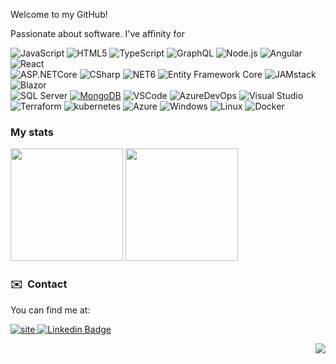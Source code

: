 Welcome to my GitHub!

Passionate about software. I've affinity for

![JavaScript](https://img.shields.io/badge/-JavaScript-F7DF1E?style=for-the-badge&logo=JavaScript&logoColor=black)
![HTML5](https://img.shields.io/badge/-HTML5-E34F26?style=for-the-badge&logo=html5&logoColor=white)
![TypeScript](https://img.shields.io/badge/typescript-5391FE?logo=typescript&logoColor=white&style=for-the-badge)
![GraphQL](https://img.shields.io/badge/graphql-7B42BC?logo=graphql&logoColor=white&style=for-the-badge)
![Node.js](https://img.shields.io/badge/-Node.js-339933?style=for-the-badge&logo=node.js&logoColor=white)
![Angular](https://img.shields.io/badge/-angular-E34F26?style=for-the-badge&logo=angular&logoColor=white)
![React](https://img.shields.io/badge/react-3776AB?logo=react&logoColor=white&style=for-the-badge)
</br>
![ASP.NETCore](https://img.shields.io/badge/ASP.NET_Core-7B42BC?logo=dotnet&logoColor=white&style=for-the-badge)
![CSharp](https://img.shields.io/badge/-CSharp-339933?style=for-the-badge&logo=csharp&logoColor=white)
![NET6](https://img.shields.io/badge/NET6-7B42BC?logo=dotnet&logoColor=white&style=for-the-badge)
![Entity Framework Core](https://img.shields.io/badge/Entity_Framework_Core-7B42BC?logo=dotnet&logoColor=white&style=for-the-badge)
![JAMstack](https://img.shields.io/badge/-JAMstack-F7DF1E?style=for-the-badge&logo=JAMstack&logoColor=black)
![Blazor](https://img.shields.io/badge/Blazor-7B42BC?logo=blazor&logoColor=white&style=for-the-badge)
</br>
![SQL Server](https://img.shields.io/badge/SQL_Server-0078D4?logo=microsoft-sql-server&logoColor=white&style=for-the-badge)
[![MongoDB](https://img.shields.io/badge/MongoDB-47A248?style=for-the-badge&logo=mongodb&logoColor=white&labelColor=101010)]()
![VSCode](https://img.shields.io/badge/Visual_Studio_Code-0078D4?style=for-the-badge&logo=visual%20studio%20code&logoColor=white)
![AzureDevOps](https://img.shields.io/badge/azure_devops-0078D4?logo=azure-devops&logoColor=white&style=for-the-badge)
![Visual Studio](https://img.shields.io/badge/Visual_Studio-7B42BC?logo=visual%20studio&logoColor=white&style=for-the-badge)
</br>
![Terraform](https://img.shields.io/badge/Terraform-7B42BC?logo=terraform&logoColor=white&style=for-the-badge)
![kubernetes](https://img.shields.io/badge/kubernetes-326CE5?logo=kubernetes&logoColor=white&style=for-the-badge)
![Azure](https://img.shields.io/badge/azure-0078D4?logo=microsoft-azure&logoColor=white&style=for-the-badge)
![Windows](https://img.shields.io/badge/windows-0078D6?logo=windows&logoColor=white&style=for-the-badge)
![Linux](https://img.shields.io/badge/linux-3776AB?logo=linux&logoColor=white&style=for-the-badge)
![Docker](https://img.shields.io/badge/docker-2496ED?logo=docker&logoColor=white&style=for-the-badge)

 

### My stats

<p>
  <img height="180em" src="https://github-readme-stats.vercel.app/api?username=eduflornet&show_icons=true&hide_border=true&&count_private=true&include_all_commits=true" />
  <img height="180em" src="https://github-readme-stats.vercel.app/api/top-langs/?username=eduflornet&exclude_repo=KNN-Image-Classification&show_icons=true&hide_border=true&layout=compact&langs_count=4"/>
</p>

### ✉️  &nbsp;Contact 

You can find me at:

[![site](https://img.shields.io/badge/blog-339933?logo=github-pages&logoColor=white&style=for-the-badge) ](https://eduflornet.wordpress.com) 
[![Linkedin Badge](https://img.shields.io/badge/-LinkedIn-blue?style=for-the-badge&logo=Linkedin&logoColor=white&link=https://www.linkedin.com/in/eduflornet)](https://www.linkedin.com/in/eduflornet)


<div align="right">

![](https://visitor-badge.glitch.me/badge?page_id=eduflornet)
</div>

